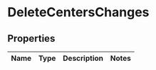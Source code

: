 # DeleteCentersChanges

## Properties
Name | Type | Description | Notes
------------ | ------------- | ------------- | -------------
